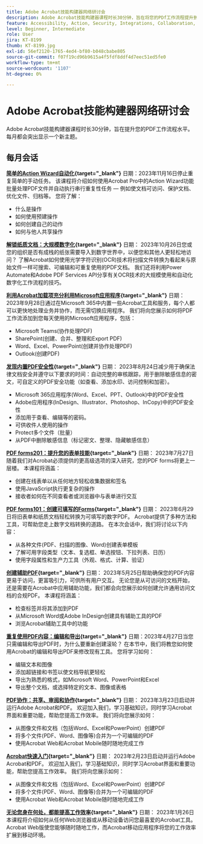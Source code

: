 ```yaml
---
title: Adobe Acrobat技能构建器网络研讨会
description: Adobe Acrobat技能构建器课程时长30分钟，旨在将您的PDf工作流程提升到一个新的水平
feature: Accessibility, Action, Security, Integrations, Collaboration, Edit PDF, Convert PDF, Share, Mobile, Skill Builder, Form
level: Beginner, Intermediate
role: User
jira: KT-8199
thumb: KT-8199.jpg
exl-id: 56ef2120-1765-4ed4-bf80-b048cbabe805
source-git-commit: f07f19cd96b9615a4f5fdf8ddf4d7eec51ed5fe0
workflow-type: tm+mt
source-wordcount: '1107'
ht-degree: 0%

---
```


# Adobe Acrobat技能构建器网络研讨会

Adobe Acrobat技能构建器课程时长30分钟，旨在提升您的PDF工作流程水平。 每月都会突出显示一个新主题。

## 每月会话

**[简单的Action Wizard自动化](https://teamwork.adobe.com/adobe-acrobat-skill-builder/attendease/networking/experience/41d505bb-252a-4e26-9576-6ae82293e6c9/97be1628-5cb6-44be-ac61-c0cc26fbb58d){target="_blank"}**
日期：2023年11月16日停止重复简单的手动任务。 该课程将介绍如何使用Acrobat Pro中的Action Wizard功能批量处理PDF文件并自动执行串行重复性任务 — 例如使文档可访问、保护文档、优化文件、归档等。 您将了解：

* 什么是操作
* 如何使用预建操作
* 如何创建自己的动作
* 如何与他人共享操作

**[解锁纸质文档：大规模数字化](https://teamwork.adobe.com/adobe-acrobat-skill-builder/attendease/networking/experience/46e148fe-92c0-4d79-ac83-8888e9f0521e/dfcf3b90-4390-4c6e-abd9-20ba6e913dc1){target="_blank"}**
日期： 2023年10月26日您或您的组织是否有成栈的纸张需要导入到数字世界中，以便您和其他人更轻松地访问？ 了解Acrobat如何使用光学字符识别(OCR)技术将扫描文件转换为看起来与原始文件一样可搜索、可编辑和可重复使用的PDF文档。 我们还将利用Power Automate和Adobe PDF Services API分享有关OCR技术的大规模使用和自动化数字化工作流程的技巧。

**[利用Acrobat加载项充分利用Microsoft应用程序](https://teamwork.adobe.com/adobe-acrobat-skill-builder/attendease/networking/experience/8b4ea780-6e4d-48b6-8c70-ea10245a5a64/b4fe64de-3614-4a6d-94c6-ff6612ac07fb){target="_blank"}**
日期： 2023年9月28日通过在Microsoft 365中内置一些Acrobat工具和服务，每个人都可以更快地处理业务并协作，而无需切换应用程序。 我们将向您展示如何将PDF工作流添加到您每天使用的Microsoft应用程序，包括：

* Microsoft Teams(协作处理PDF)
* SharePoint(创建、合并、整理和Export PDF)
* Word、Excel、PowerPoint(创建并协作处理PDF)
* Outlook(创建PDF)

**[发现内置PDF安全性](https://teamwork.adobe.com/adobe-acrobat-skill-builder/attendease/networking/experience/b454ab64-9c2e-4aec-bcf9-ca82e3a6b869/3a456ace-042e-41c8-8e8c-d285e9ba0ab8){target="_blank"}**
日期： 2023年8月24日减少用于确保法律文档安全并遵守以下要求的时间：自动完整的审核跟踪，用于删除敏感信息的密文，可自定义的PDF安全功能（如查看、添加水印、访问控制和加密）。

* Microsoft 365应用程序(Word、Excel、PPT、Outlook)中的PDF安全性
* Adobe应用程序(InDesign、Illustrator、Photoshop、InCopy)中的PDF安全性
* 添加用于查看、编辑等的密码。
* 可供收件人使用的操作
* Protect多个文件（批量）
* 从PDF中删除敏感信息（标记密文、整理、隐藏敏感信息）

**[PDF forms201：提升您的表单技能](https://adobe-acrobat-skill-builder.joinus.adobeevents.com/attendease/networking/experience/32518a73-e152-42b5-825c-b31ce53ab1f2/b9966934-6a5b-49c2-a9b0-d434543ce7f4){target="_blank"}**
日期： 2023年7月27日随着我们对Acrobat必须提供的更高级选项的深入研究，您的PDF forms将更上一层楼。 本课程将涵盖：

* 创建在线表单以从任何地方轻松收集数据和签名
* 使用JavaScript执行更复杂的操作
* 接收者如何在不同查看者或浏览器中与表单进行交互

**[PDF forms101：创建可填写的Forms](https://adobe-acrobat-skill-builder.joinus.adobeevents.com/attendease/networking/experience/795f4bc7-db42-4022-a624-8a53c51174c6/9d685d0f-4a5b-4236-a1ef-081d1403fb41){target="_blank"}**
日期： 2023年6月29日将旧表单和纸质文档轻松转换为可填写的数字PDF。 Acrobat提供了多种方法和工具，可帮助您走上数字文档转换的道路。 在本次会话中，我们将讨论以下内容：

* 从各种文件(PDF、扫描的图像、Word)创建表单模板
* 了解可用字段类型（文本、复选框、单选按钮、下拉列表、日历）
* 使用字段属性和生产力工具（外观、格式、计算、验证）

**[创建辅助PDF](https://teamwork.adobe.com/adobe-acrobat-skill-builder/attendease/networking/experience/4ff4d607-8c9f-47dd-ac4f-3b351a0a0fe3/2eb92255-d963-4ff7-b278-2a95a11db755){target="_blank"}**
日期： 2023年5月25日帮助确保您的PDF内容更易于访问，更富吸引力，可供所有用户交互。 无论您是从可访问的文档开始，还是需要在Acrobat中应用辅助功能，我们都会向您展示如何创建允许通用访问文档的合规PDF。 本课程将涵盖：

* 检查标签并将其添加到PDF
* 从Microsoft Word或Adobe InDesign创建具有辅助工具的PDF
* 浏览Acrobat辅助工具中的功能

**[重复使用PDF内容：编辑和导出](https://adobe-acrobat-skill-builder.joinus.adobeevents.com/attendease/networking/experience/aac3b9af-7d54-4ea5-a6fa-61bc7acea87f/8d7341ee-ff0f-492a-b3fd-935bd11d4ed0){target="_blank"}**
日期：2023年4月27日当您只需编辑和导出PDF时，为什么要重新创建滚轮？ 在本节中，我们将教您如何使用Acrobat的编辑和导出PDF来修改现有工具。 您将学习如何：

* 编辑文本和图像
* 添加超链接和书签以使文档导航更轻松
* 导出为熟悉的格式，如Microsoft Word、PowerPoint和Excel
* 导出整个文档，或选择特定的文本、图像或表格

**[PDF协作：共享、审阅和协作](https://adobe-acrobat-skill-builder.joinus.adobeevents.com/attendease/networking/experience/0ef4709b-0a04-418e-a185-7efdd676c2dd/6a95bece-6f24-46f5-a17f-b408464281be){target="_blank"}**
日期： 2023年3月23日启动并运行Adobe Acrobat和PDF。 欢迎加入我们，学习基础知识，同时学习Acrobat界面和重要功能，帮助您提高工作效率。 我们将向您展示如何：

* 从图像文件和文档（包括Word、Excel和PowerPoint）创建PDF
* 将多个文件(PDF、Word、图像等)合并为一个可编辑的PDF
* 使用Acrobat Web和Acrobat Mobile随时随地完成工作

**[Acrobat快速入门](https://adobe-acrobat-skill-builder.joinus.adobeevents.com/attendease/networking/experience/5d8acc24-47a1-4db8-b419-8587bfb12708/fe8ec392-f29a-4e25-b7a3-61f48eea45ab){target="_blank"}**
日期： 2023年2月23日启动并运行Adobe Acrobat和PDF。 欢迎加入我们，学习基础知识，同时学习Acrobat界面和重要功能，帮助您提高工作效率。 我们将向您展示如何：

* 从图像文件和文档（包括Word、Excel和PowerPoint）创建PDF
* 将多个文件(PDF、Word、图像等)合并为一个可编辑的PDF
* 使用Acrobat Web和Acrobat Mobile随时随地完成工作

**[无论您身在何处，都能提高工作效率](https://adobe-acrobat-skill-builder.joinus.adobeevents.com/attendease/networking/experience/9ab6c7a2-5ca2-4670-9a33-2ac11a1cb542/0b591876-aeae-45af-b41a-07a8326043f2){target="_blank"}**
日期： 2023年1月26日本课程将介绍如何从任何Web浏览器或从移动设备访问您最喜爱的Acrobat工具。 Acrobat Web版使您能够随时随地工作，而Acrobat移动应用程序将您的工作效率扩展到移动环境。